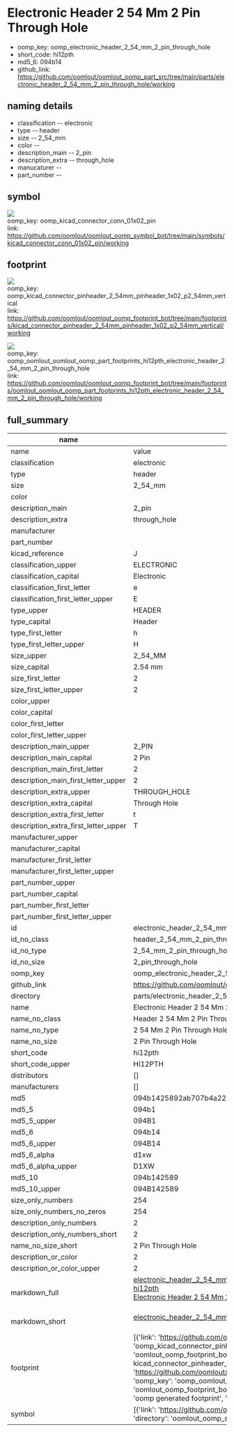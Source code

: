 # Electronic Header 2 54 Mm 2 Pin Through Hole

  
* oomp_key: oomp_electronic_header_2_54_mm_2_pin_through_hole 
* short_code: hi12pth
* md5_6: 094b14  
* github_link: https://github.com/oomlout/oomlout_oomp_part_src/tree/main/parts/electronic_header_2_54_mm_2_pin_through_hole/working  
## naming details
* classification -- electronic
* type -- header
* size -- 2_54_mm
* color -- 
* description_main -- 2_pin
* description_extra -- through_hole
* manucaturer -- 
* part_number -- 



## symbol

![](symbol/{index}/working/working_600.png)  
oomp_key: oomp_kicad_connector_conn_01x02_pin  
link: https://github.com/oomlout/oomlout_oomp_symbol_bot/tree/main/symbols/kicad_connector_conn_01x02_pin/working  

## footprint

![](footprint/{index}/working/working_600.png)  
oomp_key: oomp_kicad_connector_pinheader_2_54mm_pinheader_1x02_p2_54mm_vertical  
link: https://github.com/oomlout/oomlout_oomp_footprint_bot/tree/main/footprints/kicad_connector_pinheader_2_54mm_pinheader_1x02_p2_54mm_vertical/working  

![](footprint/{index}/working/working_600.png)  
oomp_key: oomp_oomlout_oomlout_oomp_part_footprints_hi12pth_electronic_header_2_54_mm_2_pin_through_hole  
link: https://github.com/oomlout/oomlout_oomp_footprint_bot/tree/main/footprints/oomlout_oomlout_oomp_part_footprints_hi12pth_electronic_header_2_54_mm_2_pin_through_hole/working  

## full_summary
| name | value | 
| --- | --- | 
| name | value | 
| classification | electronic | 
| type | header | 
| size | 2_54_mm | 
| color |  | 
| description_main | 2_pin | 
| description_extra | through_hole | 
| manufacturer |  | 
| part_number |  | 
| kicad_reference | J | 
| classification_upper | ELECTRONIC | 
| classification_capital | Electronic | 
| classification_first_letter | e | 
| classification_first_letter_upper | E | 
| type_upper | HEADER | 
| type_capital | Header | 
| type_first_letter | h | 
| type_first_letter_upper | H | 
| size_upper | 2_54_MM | 
| size_capital | 2.54 mm | 
| size_first_letter | 2 | 
| size_first_letter_upper | 2 | 
| color_upper |  | 
| color_capital |  | 
| color_first_letter |  | 
| color_first_letter_upper |  | 
| description_main_upper | 2_PIN | 
| description_main_capital | 2 Pin | 
| description_main_first_letter | 2 | 
| description_main_first_letter_upper | 2 | 
| description_extra_upper | THROUGH_HOLE | 
| description_extra_capital | Through Hole | 
| description_extra_first_letter | t | 
| description_extra_first_letter_upper | T | 
| manufacturer_upper |  | 
| manufacturer_capital |  | 
| manufacturer_first_letter |  | 
| manufacturer_first_letter_upper |  | 
| part_number_upper |  | 
| part_number_capital |  | 
| part_number_first_letter |  | 
| part_number_first_letter_upper |  | 
| id | electronic_header_2_54_mm_2_pin_through_hole | 
| id_no_class | header_2_54_mm_2_pin_through_hole | 
| id_no_type | 2_54_mm_2_pin_through_hole | 
| id_no_size | 2_pin_through_hole | 
| oomp_key | oomp_electronic_header_2_54_mm_2_pin_through_hole | 
| github_link | https://github.com/oomlout/oomlout_oomp_part_src/tree/main/parts/electronic_header_2_54_mm_2_pin_through_hole/working | 
| directory | parts/electronic_header_2_54_mm_2_pin_through_hole | 
| name | Electronic Header 2 54 Mm 2 Pin Through Hole | 
| name_no_class | Header 2 54 Mm 2 Pin Through Hole | 
| name_no_type | 2 54 Mm 2 Pin Through Hole | 
| name_no_size | 2 Pin Through Hole | 
| short_code | hi12pth | 
| short_code_upper | HI12PTH | 
| distributors | [] | 
| manufacturers | [] | 
| md5 | 094b1425892ab707b4a221b29e2b0ded | 
| md5_5 | 094b1 | 
| md5_5_upper | 094B1 | 
| md5_6 | 094b14 | 
| md5_6_upper | 094B14 | 
| md5_6_alpha | d1xw | 
| md5_6_alpha_upper | D1XW | 
| md5_10 | 094b142589 | 
| md5_10_upper | 094B142589 | 
| size_only_numbers | 254 | 
| size_only_numbers_no_zeros | 254 | 
| description_only_numbers | 2 | 
| description_only_numbers_short | 2 | 
| name_no_size_short | 2 Pin Through Hole | 
| description_or_color | 2 | 
| description_or_color_upper | 2 | 
| markdown_full | [electronic_header_2_54_mm_2_pin_through_hole](https://github.com/oomlout/oomlout_oomp_part_src/tree/main/parts/electronic_header_2_54_mm_2_pin_through_hole/working)<br>[hi12pth](https://github.com/oomlout/oomlout_oomp_part_src/tree/main/parts/electronic_header_2_54_mm_2_pin_through_hole/working)<br>[Electronic Header 2 54 Mm 2 Pin Through Hole](https://github.com/oomlout/oomlout_oomp_part_src/tree/main/parts/electronic_header_2_54_mm_2_pin_through_hole/working)<br><br> | 
| markdown_short | [electronic_header_2_54_mm_2_pin_through_hole](https://github.com/oomlout/oomlout_oomp_part_src/tree/main/parts/electronic_header_2_54_mm_2_pin_through_hole/working)<br><br> | 
| footprint | [{'link': 'https://github.com/oomlout/oomlout_oomp_footprint_bot/tree/main/foootprntss/kicad_connector_pinheader_2_54mm_pinheader_1x02_p2_54mm_vertical', 'oomp_key': 'oomp_kicad_connector_pinheader_2_54mm_pinheader_1x02_p2_54mm_vertical', 'directory': 'oomlout_oomp_footprint_bot/footprints/kicad_connector_pinheader_2_54mm_pinheader_1x02_p2_54mm_vertical//working/working.kicad_mod', 'note': 'source footprint kicad_connector_pinheader_2_54mm_pinheader_1x02_p2_54mm_vertical', 'index': 0}, {'link': 'https://github.com/oomlout/oomlout_oomp_footprint_bot/tree/main/foootprntss/oomlout_oomlout_oomp_part_footprints_hi12pth_electronic_header_2_54_mm_2_pin_through_hole', 'oomp_key': 'oomp_oomlout_oomlout_oomp_part_footprints_hi12pth_electronic_header_2_54_mm_2_pin_through_hole', 'directory': 'oomlout_oomp_footprint_bot/footprints/oomlout_oomlout_oomp_part_footprints_hi12pth_electronic_header_2_54_mm_2_pin_through_hole//working/working.kicad_mod', 'note': 'oomp generated footprint', 'index': 1}] | 
| symbol | [{'link': 'https://github.com/oomlout/oomlout_oomp_symbol_bot/tree/main/symbols/kicad_connector_conn_01x02_pin', 'oomp_key': 'oomp_kicad_connector_conn_01x02_pin', 'directory': 'oomlout_oomp_symbol_bot/symbols/kicad_connector_conn_01x02_pin//working/working.kicad_sym', 'index': 0}] | 

